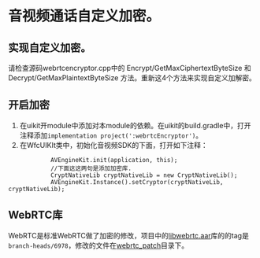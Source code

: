 # 音视频通话自定义加密。

## 实现自定义加密。
请检查源码webrtcencryptor.cpp中的 Encrypt/GetMaxCiphertextByteSize 和 Decrypt/GetMaxPlaintextByteSize 方法。重新这4个方法来实现自定义加解密。

## 开启加密
1. 在uikit开module中添加对本module的依赖。在uikit的build.gradle中，打开注释添加```implementation project(':webrtcEncryptor')```。
2. 在WfcUIKIt类中，初始化音视频SDK的下面，打开如下注释：
```
            AVEngineKit.init(application, this);
            //下面这这两句是添加加密库.
            CryptNativeLib cryptNativeLib = new CryptNativeLib();
            AVEngineKit.Instance().setCryptor(cryptNativeLib, cryptNativeLib);
```

## WebRTC库
WebRTC是标准WebRTC做了加密的修改，项目中的[libwebrtc.aar](../webrtc/libwebrtc.aar)库的的tag是```branch-heads/6978```，修改的文件在[webrtc_patch](./webrtc_patch)目录下。
